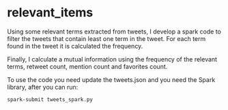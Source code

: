 # relevant_items

Using some relevant terms extracted from tweets, I develop a spark code to filter the tweets that contain least one term in the tweet. For each term found in the tweet it is calculated the frequency. 

Finally, I calculate a mutual information using the frequency of the relevant terms, retweet count, mention count and favorites count.

To use the code you need update the tweets.json and you need the Spark library, after you can run:
```
spark-submit tweets_spark.py
```
 
